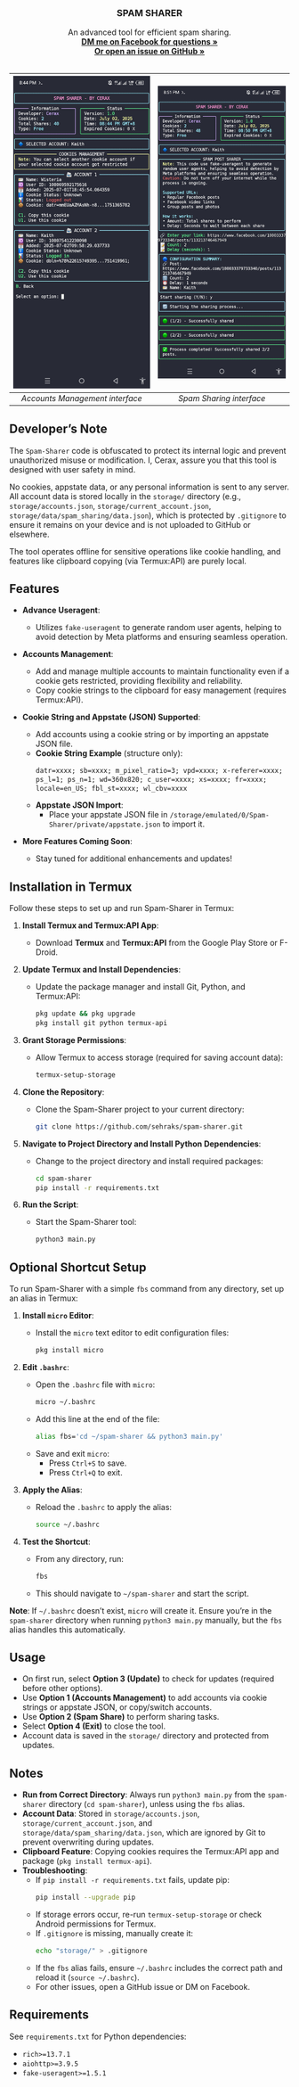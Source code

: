 <br />
<div align="center">

  <h3 align="center">SPAM SHARER</h3>

  <p align="center">
    An advanced tool for efficient spam sharing.
    <br/>
    <a href="https://www.facebook.com/sehraks"><strong>DM me on Facebook for questions »</strong></a>
    <br/>
    <a href="https://github.com/sehraks/spam-sharer/issues"><strong>Or open an issue on GitHub »</strong></a>
    <br/>
    <br/>
  </p>

  | ![Spam-Sharer Accounts Management](https://github.com/sehraks/spam-sharer/raw/main/screenshots/screenshot1.jpg) | ![Spam-Sharer Spam Sharing Process](https://github.com/sehraks/spam-sharer/raw/main/screenshots/screenshot2.jpg) |
  |:--:|:--:|
  | *Accounts Management interface* | *Spam Sharing interface* |

</div>

## Developer’s Note

The `Spam-Sharer` code is obfuscated to protect its internal logic and prevent unauthorized misuse or modification. I, Cerax, assure you that this tool is designed with user safety in mind.

No cookies, appstate data, or any personal information is sent to any server. All account data is stored locally in the `storage/` directory (e.g., `storage/accounts.json`, `storage/current_account.json`, `storage/data/spam_sharing/data.json`), which is protected by `.gitignore` to ensure it remains on your device and is not uploaded to GitHub or elsewhere.

The tool operates offline for sensitive operations like cookie handling, and features like clipboard copying (via Termux:API) are purely local.

## Features

- **Advance Useragent**:
  - Utilizes `fake-useragent` to generate random user agents, helping to avoid detection by Meta platforms and ensuring seamless operation.

- **Accounts Management**:
  - Add and manage multiple accounts to maintain functionality even if a cookie gets restricted, providing flexibility and reliability.
  - Copy cookie strings to the clipboard for easy management (requires Termux:API).

- **Cookie String and Appstate (JSON) Supported**:
  - Add accounts using a cookie string or by importing an appstate JSON file.
  - **Cookie String Example** (structure only):
    ```
    datr=xxxx; sb=xxxx; m_pixel_ratio=3; vpd=xxxx; x-referer=xxxx; ps_l=1; ps_n=1; wd=360x820; c_user=xxxx; xs=xxxx; fr=xxxx; locale=en_US; fbl_st=xxxx; wl_cbv=xxxx
    ```
  - **Appstate JSON Import**:
    - Place your appstate JSON file in `/storage/emulated/0/Spam-Sharer/private/appstate.json` to import it.

- **More Features Coming Soon**:
  - Stay tuned for additional enhancements and updates!

## Installation in Termux

Follow these steps to set up and run Spam-Sharer in Termux:

1. **Install Termux and Termux:API App**:
   - Download **Termux** and **Termux:API** from the Google Play Store or F-Droid.

2. **Update Termux and Install Dependencies**:
   - Update the package manager and install Git, Python, and Termux:API:
     ```bash
     pkg update && pkg upgrade
     pkg install git python termux-api
     ```

3. **Grant Storage Permissions**:
   - Allow Termux to access storage (required for saving account data):
     ```bash
     termux-setup-storage
     ```

4. **Clone the Repository**:
   - Clone the Spam-Sharer project to your current directory:
     ```bash
     git clone https://github.com/sehraks/spam-sharer.git
     ```

5. **Navigate to Project Directory and Install Python Dependencies**:
   - Change to the project directory and install required packages:
     ```bash
     cd spam-sharer
     pip install -r requirements.txt
     ```

6. **Run the Script**:
   - Start the Spam-Sharer tool:
     ```bash
     python3 main.py
     ```

## Optional Shortcut Setup

To run Spam-Sharer with a simple `fbs` command from any directory, set up an alias in Termux:

1. **Install `micro` Editor**:
   - Install the `micro` text editor to edit configuration files:
     ```bash
     pkg install micro
     ```

2. **Edit `.bashrc`**:
   - Open the `.bashrc` file with `micro`:
     ```bash
     micro ~/.bashrc
     ```
   - Add this line at the end of the file:
     ```bash
     alias fbs='cd ~/spam-sharer && python3 main.py'
     ```
   - Save and exit `micro`:
     - Press `Ctrl+S` to save.
     - Press `Ctrl+Q` to exit.

3. **Apply the Alias**:
   - Reload the `.bashrc` to apply the alias:
     ```bash
     source ~/.bashrc
     ```

4. **Test the Shortcut**:
   - From any directory, run:
     ```bash
     fbs
     ```
   - This should navigate to `~/spam-sharer` and start the script.

**Note**: If `~/.bashrc` doesn’t exist, `micro` will create it. Ensure you’re in the `spam-sharer` directory when running `python3 main.py` manually, but the `fbs` alias handles this automatically.

## Usage

- On first run, select **Option 3 (Update)** to check for updates (required before other options).
- Use **Option 1 (Accounts Management)** to add accounts via cookie strings or appstate JSON, or copy/switch accounts.
- Use **Option 2 (Spam Share)** to perform sharing tasks.
- Select **Option 4 (Exit)** to close the tool.
- Account data is saved in the `storage/` directory and protected from updates.

## Notes

- **Run from Correct Directory**: Always run `python3 main.py` from the `spam-sharer` directory (`cd spam-sharer`), unless using the `fbs` alias.
- **Account Data**: Stored in `storage/accounts.json`, `storage/current_account.json`, and `storage/data/spam_sharing/data.json`, which are ignored by Git to prevent overwriting during updates.
- **Clipboard Feature**: Copying cookies requires the Termux:API app and package (`pkg install termux-api`).
- **Troubleshooting**:
  - If `pip install -r requirements.txt` fails, update pip:
    ```bash
    pip install --upgrade pip
    ```
  - If storage errors occur, re-run `termux-setup-storage` or check Android permissions for Termux.
  - If `.gitignore` is missing, manually create it:
    ```bash
    echo "storage/" > .gitignore
    ```
  - If the `fbs` alias fails, ensure `~/.bashrc` includes the correct path and reload it (`source ~/.bashrc`).
  - For other issues, open a GitHub issue or DM on Facebook.

## Requirements

See `requirements.txt` for Python dependencies:
- `rich>=13.7.1`
- `aiohttp>=3.9.5`
- `fake-useragent>=1.5.1`
